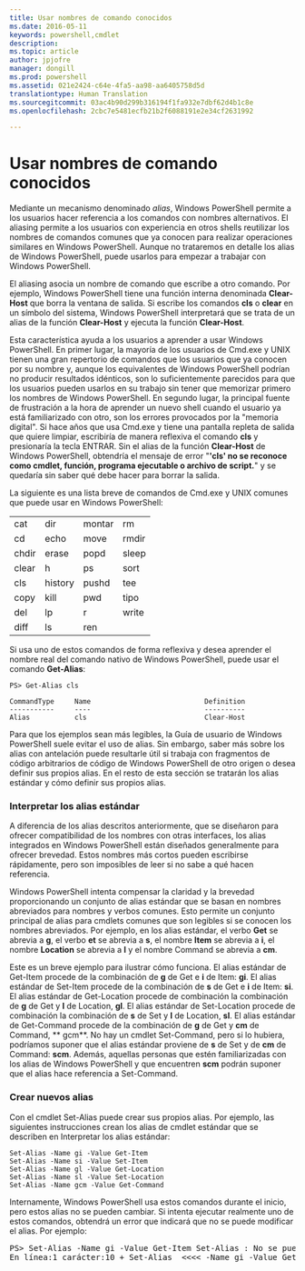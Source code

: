 ```yaml
---
title: Usar nombres de comando conocidos
ms.date: 2016-05-11
keywords: powershell,cmdlet
description: 
ms.topic: article
author: jpjofre
manager: dongill
ms.prod: powershell
ms.assetid: 021e2424-c64e-4fa5-aa98-aa6405758d5d
translationtype: Human Translation
ms.sourcegitcommit: 03ac4b90d299b316194f1fa932e7dbf62d4b1c8e
ms.openlocfilehash: 2cbc7e5481ecfb21b2f6088191e2e34cf2631992

---
```


# Usar nombres de comando conocidos
Mediante un mecanismo denominado *alias*, Windows PowerShell permite a los usuarios hacer referencia a los comandos con nombres alternativos. El aliasing permite a los usuarios con experiencia en otros shells reutilizar los nombres de comandos comunes que ya conocen para realizar operaciones similares en Windows PowerShell. Aunque no trataremos en detalle los alias de Windows PowerShell, puede usarlos para empezar a trabajar con Windows PowerShell.

El aliasing asocia un nombre de comando que escribe a otro comando. Por ejemplo, Windows PowerShell tiene una función interna denominada **Clear\-Host** que borra la ventana de salida. Si escribe los comandos **cls** o **clear** en un símbolo del sistema, Windows PowerShell interpretará que se trata de un alias de la función **Clear\-Host** y ejecuta la función **Clear\-Host**.

Esta característica ayuda a los usuarios a aprender a usar Windows PowerShell. En primer lugar, la mayoría de los usuarios de Cmd.exe y UNIX tienen una gran repertorio de comandos que los usuarios que ya conocen por su nombre y, aunque los equivalentes de Windows PowerShell podrían no producir resultados idénticos, son lo suficientemente parecidos para que los usuarios pueden usarlos en su trabajo sin tener que memorizar primero los nombres de Windows PowerShell. En segundo lugar, la principal fuente de frustración a la hora de aprender un nuevo shell cuando el usuario ya está familiarizado con otro, son los errores provocados por la "memoria digital". Si hace años que usa Cmd.exe y tiene una pantalla repleta de salida que quiere limpiar, escribiría de manera reflexiva el comando **cls** y presionaría la tecla ENTRAR. Sin el alias de la función **Clear\-Host** de Windows PowerShell, obtendría el mensaje de error "**'cls' no se reconoce como cmdlet, función, programa ejecutable o archivo de script.**" y se quedaría sin saber qué debe hacer para borrar la salida.

La siguiente es una lista breve de comandos de Cmd.exe y UNIX comunes que puede usar en Windows PowerShell:

|||||
|-|-|-|-|
|cat|dir|montar|rm|
|cd|echo|move|rmdir|
|chdir|erase|popd|sleep|
|clear|h|ps|sort|
|cls|history|pushd|tee|
|copy|kill|pwd|tipo|
|del|lp|r|write|
|diff|ls|ren||

Si usa uno de estos comandos de forma reflexiva y desea aprender el nombre real del comando nativo de Windows PowerShell, puede usar el comando **Get\-Alias**:

```
PS> Get-Alias cls

CommandType     Name                            Definition
-----------     ----                            ----------
Alias           cls                             Clear-Host
```

Para que los ejemplos sean más legibles, la Guía de usuario de Windows PowerShell suele evitar el uso de alias. Sin embargo, saber más sobre los alias con antelación puede resultarle útil si trabaja con fragmentos de código arbitrarios de código de Windows PowerShell de otro origen o desea definir sus propios alias. En el resto de esta sección se tratarán los alias estándar y cómo definir sus propios alias.

### Interpretar los alias estándar
A diferencia de los alias descritos anteriormente, que se diseñaron para ofrecer compatibilidad de los nombres con otras interfaces, los alias integrados en Windows PowerShell están diseñados generalmente para ofrecer brevedad. Estos nombres más cortos pueden escribirse rápidamente, pero son imposibles de leer si no sabe a qué hacen referencia.

Windows PowerShell intenta compensar la claridad y la brevedad proporcionando un conjunto de alias estándar que se basan en nombres abreviados para nombres y verbos comunes. Esto permite un conjunto principal de alias para cmdlets comunes que son legibles si se conocen los nombres abreviados. Por ejemplo, en los alias estándar, el verbo **Get** se abrevia a **g**, el verbo **et** se abrevia a **s**, el nombre **Item** se abrevia a **i**, el nombre **Location** se abrevia a **l** y el nombre Command se abrevia a **cm**.

Este es un breve ejemplo para ilustrar cómo funciona. El alias estándar de Get\-Item procede de la combinación de **g** de Get e **i** de Item: **gi**. El alias estándar de Set\-Item procede de la combinación de **s** de Get e **i** de Item: **si**. El alias estándar de Get\-Location procede de combinación la combinación de **g** de Get y **l** de Location, **gl**. El alias estándar de Set\-Location procede de combinación la combinación de **s** de Set y **l** de Location, **sl**. El alias estándar de Get\-Command procede de la combinación de **g** de Get y **cm** de Command, ** gcm**. No hay un cmdlet Set\-Command, pero si lo hubiera, podríamos suponer que el alias estándar proviene de **s** de Set y de **cm** de Command: **scm**. Además, aquellas personas que estén familiarizadas con los alias de Windows PowerShell y que encuentren **scm** podrán suponer que el alias hace referencia a Set\-Command.

### Crear nuevos alias
Con el cmdlet Set\-Alias puede crear sus propios alias. Por ejemplo, las siguientes instrucciones crean los alias de cmdlet estándar que se describen en Interpretar los alias estándar:

```
Set-Alias -Name gi -Value Get-Item
Set-Alias -Name si -Value Set-Item
Set-Alias -Name gl -Value Get-Location
Set-Alias -Name sl -Value Set-Location
Set-Alias -Name gcm -Value Get-Command
```

Internamente, Windows PowerShell usa estos comandos durante el inicio, pero estos alias no se pueden cambiar. Si intenta ejecutar realmente uno de estos comandos, obtendrá un error que indicará que no se puede modificar el alias. Por ejemplo:

<pre>PS> Set-Alias -Name gi -Value Get-Item Set-Alias : No se puede escribir en el alias gi porque es de solo lectura o constante y no se puede escribir en él.
En línea:1 carácter:10 + Set-Alias  <<<< -Name gi -Value Get-Item</pre>




<!--HONumber=Jun16_HO4-->


